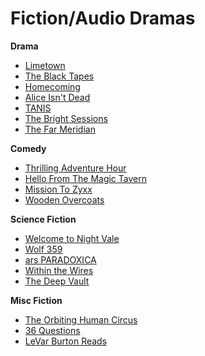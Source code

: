 # Fiction/Audio Dramas

**Drama**
- [Limetown](https://podcasts.apple.com/us/podcast/limetown/id1024247322)
- [The Black Tapes](https://podcasts.apple.com/us/podcast/the-black-tapes/id997522893)
- [Homecoming](https://podcasts.apple.com/us/podcast/homecoming/id1170934381)
- [Alice Isn't Dead](https://podcasts.apple.com/us/podcast/alice-isnt-dead/id1088978354)
- [TANIS](https://podcasts.apple.com/us/podcast/tanis/id1049183167)
- [The Bright Sessions](https://podcasts.apple.com/us/podcast/the-bright-sessions/id1053268058)
- [The Far Meridian](https://podcasts.apple.com/us/podcast/the-far-meridian/id1241361067)

**Comedy**
- [Thrilling Adventure Hour](http://thrillingadventurehour.com/)
- [Hello From The Magic Tavern](https://podcasts.apple.com/us/podcast/hello-from-the-magic-tavern/id975078285)
- [Mission To Zyxx](https://podcasts.apple.com/us/podcast/mission-to-zyxx/id1276705357)
- [Wooden Overcoats](https://podcasts.apple.com/us/podcast/wooden-overcoats/id1039662268)


**Science Fiction**
- [Welcome to Night Vale](https://podcasts.apple.com/us/podcast/welcome-to-night-vale/id536258179)
- [Wolf 359](https://podcasts.apple.com/us/podcast/wolf-359/id909552816)
- [ars PARADOXICA](https://podcasts.apple.com/us/podcast/ars-paradoxica/id1006173000)
- [Within the Wires](https://podcasts.apple.com/us/podcast/within-the-wires/id1121391184)
- [The Deep Vault](https://podcasts.apple.com/us/podcast/the-deep-vault/id1140488963)

**Misc Fiction**
- [The Orbiting Human Circus](https://podcasts.apple.com/us/podcast/the-orbiting-human-circus/id1158759190)
- [36 Questions](https://twoupproductions.com/36-questions/podcast)
- [LeVar Burton Reads](http://www.levarburtonpodcast.com/)



